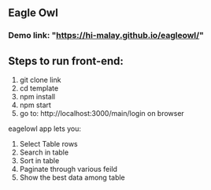 ## Eagle Owl

### Demo link: "https://hi-malay.github.io/eagleowl/"


## Steps to run front-end:
1. git clone link 
2. cd template
3. npm install
4. npm start
5. go to: http://localhost:3000/main/login on browser

eagelowl app lets you:
1. Select Table rows
2. Search in table
3. Sort in table
4. Paginate through various feild
5. Show the best data among table

